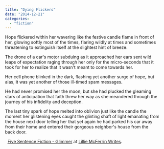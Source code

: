 ```yaml
---
title: "Dying Flickers"
date: "2014-12-21"
categories: 
  - "fiction"
---
```


Hope flickered within her wavering like the festive candle flame in front of her, glowing softly most of the times, flaring wildly at times and sometimes threatening to extinguish itself at the slightest hint of breeze.

The drone of a car's motor subduing as it approached her ears sent wild leaps of expectation raging through her only for the micro-seconds that it took for her to realize that it wasn't meant to come towards her.

Her cell phone blinked in the dark, flashing yet another surge of hope, but alas, it was yet another of those ill-timed spam messages.

He had never promised her the moon, but she had plucked the gleaming stars of anticipation that faith threw her way as she meandered through the journey of his infidelity and deception.

The last tiny spark of hope melted into oblivion just like the candle the moment her glistening eyes caught the glinting shaft of light emanating from the house next door telling her that yet again he had parked his car away from their home and entered their gorgeous neighbor's house from the back door.

  [Five Sentence Fiction - Glimmer](http://lilliemcferrin.com/five-sentence-fiction-glimmer/) at [Lillie McFerrin Writes](http://lilliemcferrin.com/).
